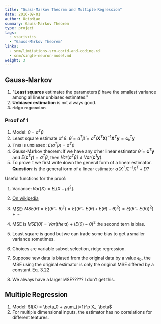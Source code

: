 ```yaml
---
title: "Guass-Markov Theorem and Multiple Regression"
date: 2016-09-01
author: OctoMiao
summary: Gauss-Markov Theorem
type: project
tags:
  - Statistics
  - "Gauss-Markov Theorem"
links:
  - snm/limitations-srm-contd-and-coding.md
  - snm/single-neuron-model.md
weight: 3
---
```


## Gauss-Markov

1. "**Least squares** estimates the parameters $\beta$ have the smallest variance among all linear unbiased estimates."
2. **Unbiased estimation** is not always good.
3. ridge regression

### Proof of 1

1. Model: $\theta = a^T \beta$
2. Least square estimate of $\theta$: $\hat\theta = a^T \hat \beta = a^T ( \mathbf X^T \mathbf X )^{-1} \mathbf X^T \mathbf y = \mathbf c_0^T \mathbf y$
3. This is unbiased: $E(a^T\hat\beta) = a^T\beta$
4. Gauss-Markov theorem: If we have any other linear estimator $\tilde \theta = \mathbf c^T \mathbf y$ and $E(\mathbf c^T \mathbf y)=a^T \beta$, then $Var(a^T\hat \beta)\leq Var(\mathbf c^T \mathbf y)$.
5. To prove it we first write down the general form of a linear estimator. **Question:** is the general form of a linear estimator $\alpha (X^T X)^{-1} X^T + D$?

Useful functions for the proof:

1. Variance: $Var(X) = E[ (X - \mu)^2 ]$.
2. [On wikipedia](https://en.wikipedia.org/wiki/Gauss%E2%80%93Markov_theorem#Proof)

3. MSE: $MSE(\tilde\theta) = E( (\tilde\theta -\theta)^2 ) = E( (\tilde \theta - E(\theta) + E(\theta) - \theta)^2 ) = E( (\tilde\theta - E(\theta))^2 ) + \cdots$
4. MSE is $MSE(\tilde \theta) = Var(\tilde theta) + (E(\theta) -\theta)^2$ the second term is bias.
5. Least square is good but we can trade some bias to get a smaller variance sometimes.
6. Choices are variable subset selection, ridge regression.

7. Suppose new data is biased from the original data by a value $\epsilon_0$, the MSE using the original estimator is only the original MSE differed by a constant. Eq. 3.22
8. We always have a larger MSE????? I don't get this.

## Multiple Regression

1. Model: $f(X) = \beta_0 + \sum_{j=1}^p X_j \beta$
2. For multiple dimensional inputs, the estimator has no correlations for different features.
